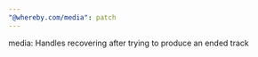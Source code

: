 ```yaml
---
"@whereby.com/media": patch
---
```


media: Handles recovering after trying to produce an ended track

